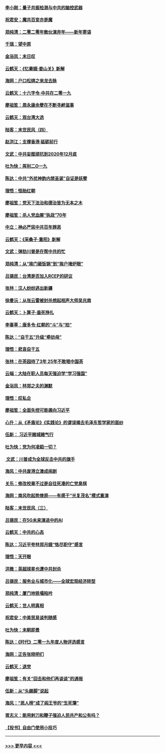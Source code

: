 #### [李小刚：量子共振检测与中共的脑控武器](../pages/nsc993/n11754518.md?t=12310155) 
#### [祝君安：魔共百变亦是魔](../pages/nsc993/n11754469.md?t=12310155) 
#### [郑纯清：二零二零年散伙演弃年——新年寄语](../pages/nsc993/n11754195.md?t=12310155) 
#### [千瑞：望中原](../pages/nsc993/n11754159.md?t=12310155) 
#### [金浴凤：末日叹](../pages/nsc993/n11752359.md?t=12310155) 
#### [云鹤天：《忆秦娥‧娄山关》新解](../pages/nsc993/n11752348.md?t=12310155) 
#### [海网：户口松绑之来龙去脉](../pages/nsc993/n11752328.md?t=12310155) 
#### [云鹤天：十六字令‧中共在二零一九](../pages/nsc993/n11752305.md?t=12310155) 
#### [廖祖笙：周永康余孽在不断寻衅滋事](../pages/nsc993/n11751013.md?t=12310155) 
#### [云鹤天：观台湾大选](../pages/nsc993/n11751007.md?t=12310155) 
#### [陆客：末世民风（四）](../pages/nsc993/n11749203.md?t=12310155) 
#### [赵洪江：支撑香港 砥砺前行](../pages/nsc993/n11748482.md?t=12310155) 
#### [文武：中共妄图顽抗到2020年12月底](../pages/nsc993/n11748446.md?t=12310155) 
#### [吐为快：挥别二O一九](../pages/nsc993/n11748411.md?t=12310155) 
#### [陈达：中共“外扰神韵内禁圣诞”自证是妖孽](../pages/nsc993/n11748226.md?t=12310155) 
#### [理悟：怪胎红朝](../pages/nsc993/n11748206.md?t=12310155) 
#### [廖祖笙：党天下法治和德治皆为无本之木](../pages/nsc993/n11748135.md?t=12310155) 
#### [廖祖笙：杀人党血腥“执政”70年](../pages/nsc993/n11745144.md?t=12310155) 
#### [中立：神必严惩中共百年罪恶](../pages/nsc993/n11744970.md?t=12310155) 
#### [云鹤天：《采桑子‧重阳》新解](../pages/nsc993/n11744948.md?t=12310155) 
#### [文武：弹劾川普是在帮中共的忙](../pages/nsc993/n11744758.md?t=12310155) 
#### [郑纯清：从“挨门砸饭锅”到“挨户堵炉眼”](../pages/nsc993/n11744745.md?t=12310155) 
#### [吕锡民：台湾是否加入RCEP的研议](../pages/nsc993/n11744701.md?t=12310155) 
#### [张林：汉人纷纷逃出新疆](../pages/nsc993/n11743530.md?t=12310155) 
#### [徐曼沅：从张云雷被封杀想起相声大师吴兆南](../pages/nsc993/n11741816.md?t=12310155) 
#### [云鹤天：卜算子‧垂死挣扎](../pages/nsc993/n11739956.md?t=12310155) 
#### [李春草：唐多令‧红朝的“斗”与“拍”](../pages/nsc993/n11739830.md?t=12310155) 
#### [陈达：“自干五”升级“牵妨母”](../pages/nsc993/n11739724.md?t=12310155) 
#### [理悟：悲哀自干五](../pages/nsc993/n11739547.md?t=12310155) 
#### [张林：在茶园待了3年 25年不敢喝中国茶](../pages/nsc993/n11739240.md?t=12310155) 
#### [云端：大陆在职人员每天强迫学“学习强国”](../pages/nsc993/n11738735.md?t=12310155) 
#### [金浴凤：林郑之夫的渊默](../pages/nsc993/n11737735.md?t=12310155) 
#### [理悟：叹私企](../pages/nsc993/n11737715.md?t=12310155) 
#### [廖祖笙：全面失控可能袭向习近平](../pages/nsc993/n11737704.md?t=12310155) 
#### [心升：从《矛盾论》《实践论》的谬误揭去毛泽东哲学家的面纱](../pages/nsc993/n11736962.md?t=12310155) 
#### [伍新： 习近平赌城赌气行](../pages/nsc993/n11736929.md?t=12310155) 
#### [吐为快：党为何凌蹈一切？](../pages/nsc993/n11736915.md?t=12310155) 
#### [ 文武：川普成为全球反击中共的旗手](../pages/nsc993/n11736882.md?t=12310155) 
#### [海风：中共废港立澳成闹剧](../pages/nsc993/n11735857.md?t=12310155) 
#### [关乐：修改校章不过是自往死凑的亡党臭棋](../pages/nsc993/n11735097.md?t=12310155) 
#### [海网：南风吹起势燎原——有感于“光复茂名”模式重演](../pages/nsc993/n11732308.md?t=12310155) 
#### [陆客：末世民风（三）](../pages/nsc993/n11732211.md?t=12310155) 
#### [吕锡民：在5G未来演进中的AI](../pages/nsc993/n11730010.md?t=12310155) 
#### [云鹤天：中共的心态](../pages/nsc993/n11729906.md?t=12310155) 
#### [陈达：习近平夸林郑月娥“恪尽职守”感言](../pages/nsc993/n11729881.md?t=12310155) 
#### [理悟：天开眼](../pages/nsc993/n11729699.md?t=12310155) 
#### [洪微：英超球星也遭中共封杀](../pages/nsc993/n11727243.md?t=12310155) 
#### [吕锡民：服务业与城市化——全球宏观经济转型](../pages/nsc993/n11725845.md?t=12310155) 
#### [郑纯清：厦门地铁塌陷吟](../pages/nsc993/n11725813.md?t=12310155) 
#### [云鹤天：世人明真相](../pages/nsc993/n11725621.md?t=12310155) 
#### [祝君安：中美贸易谈判随感](../pages/nsc993/n11725609.md?t=12310155) 
#### [吐为快：末朝即景](../pages/nsc993/n11723365.md?t=12310155) 
#### [陈达：《时代》二零一九年度人物评选感言](../pages/nsc993/n11723337.md?t=12310155) 
#### [海网：正告张晓明们](../pages/nsc993/n11723228.md?t=12310155) 
#### [云鹤天：退党](../pages/nsc993/n11723056.md?t=12310155) 
#### [廖祖笙：有关“回去和他们再谈谈”的通报](../pages/nsc993/n11722442.md?t=12310155) 
#### [伍新：从“头踢脚”说起](../pages/nsc993/n11722429.md?t=12310155) 
#### [海风：“恶人榜”成了阎王爷的“生死簿”](../pages/nsc993/n11722272.md?t=12310155) 
#### [胥志义：能用剌刀和鞭子强迫人民共产和公有吗？](../pages/nsc993/n11720569.md?t=12310155) 
#### [【投书】自由门使用小技巧](../pages/nsc993/n11720180.md?t=12310155) 

----
#### [ >>> 更早内容 <<< ](../indexes/nsc993-earlier.md)
